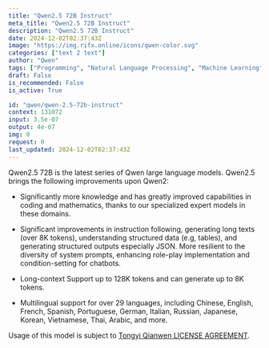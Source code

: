 ```yaml
---
title: "Qwen2.5 72B Instruct"
meta_title: "Qwen2.5 72B Instruct"
description: "Qwen2.5 72B Instruct"
date: 2024-12-02T02:37:43Z
image: "https://img.rifx.online/icons/qwen-color.svg"
categories: ["text 2 text"]
author: "Qwen"
tags: ["Programming", "Natural Language Processing", "Machine Learning", "Generative AI", "Chatbots"]
draft: False
is_recommended: False
is_active: True

id: "qwen/qwen-2.5-72b-instruct"
context: 131072
input: 3.5e-07
output: 4e-07
img: 0
request: 0
last_updated: 2024-12-02T02:37:43Z
---
```


Qwen2.5 72B is the latest series of Qwen large language models. Qwen2.5 brings the following improvements upon Qwen2:

- Significantly more knowledge and has greatly improved capabilities in coding and mathematics, thanks to our specialized expert models in these domains.

- Significant improvements in instruction following, generating long texts (over 8K tokens), understanding structured data (e.g, tables), and generating structured outputs especially JSON. More resilient to the diversity of system prompts, enhancing role-play implementation and condition-setting for chatbots.

- Long-context Support up to 128K tokens and can generate up to 8K tokens.

- Multilingual support for over 29 languages, including Chinese, English, French, Spanish, Portuguese, German, Italian, Russian, Japanese, Korean, Vietnamese, Thai, Arabic, and more.

Usage of this model is subject to [Tongyi Qianwen LICENSE AGREEMENT](https://huggingface.co/Qwen/Qwen1.5-110B-Chat/blob/main/LICENSE).

